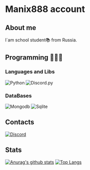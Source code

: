 # Manix888 account
## About me
I`am school student📚 from Russia.

## Programming 👨🏽‍💻

### Languages and Libs
![Python](https://img.shields.io/badge/-Python-090909?style=for-the-badge&logo=python&logoColor=F7CE43)
![Discord.py](https://img.shields.io/badge/-Discord.py-090909?style=for-the-badge&logo=discord&logoColor=5B72BF)
### DataBases
![Mongodb](https://img.shields.io/badge/-MongoDB-090909?style=for-the-badge&logo=MongoDB&logoColor=50B154)
![Sqlite](https://img.shields.io/badge/-SQLite3-090909?style=for-the-badge&logo=SQLite&logoColor=D9D5E1)

## Contacts
[![Discord](https://img.shields.io/badge/-My_Discord-090909?style=for-the-badge&logo=discord&logoColor=5B72BF)](https://discordapp.com/users/692313869057785886)

## Stats
[![Anurag's github stats](https://github-readme-stats.vercel.app/api?username=Manix888&count_private=true&show_icons=true&theme=algolia)](https://github.com/Manix888/github-readme-stats)
[![Top Langs](https://github-readme-stats.vercel.app/api/top-langs/?username=Manix888&layout=compact&theme=algolia)](https://github.com/Manix888/github-readme-stats)
<!-- [![wakatime stats](https://github-readme-stats.vercel.app/api/wakatime?username=Manix888&theme=algolia)](https://github.com/Manix888/github-readme-stats) -->
